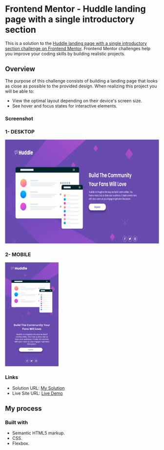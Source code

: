 <h1> Frontend Mentor - Huddle landing page with a single introductory section </h1>
This is a solution to the <a href=https://www.frontendmentor.io/challenges/huddle-landing-page-with-a-single-introductory-section-B_2Wvxgi0">Huddle landing page with a single introductory section challenge on Frontend Mentor</a>. Frontend Mentor challenges help you improve your coding skills by building realistic projects. 
<h2>Overview</h2>
The purpose of this challenge consists of building a landing page that looks as close as possible to the provided design.
When realizing this project you will be able to: 

<ul>
  <li>View the optimal layout depending on their device's screen size.</li>
  <li>See hover and focus states for interactive elements.</li>
</ul>
<h3>Screenshot</h3>
<h3>1- DESKTOP </h3>
<IMG SRC="images/screen-shot desktop.png" style="width="520" height="340">
<h3>2- MOBILE </h3>
<IMG SRC="images/screen-shot mobile.png" style="width="520" height="340">

<h3>Links</h3>
<ul>
  <li>Solution URL: <a href="https://www.frontendmentor.io/solutions/huddle-landing-page-with-a-single-introductory-section-R6F93T05Wa"> My Solution </a> </li>
  <li>Live Site URL:  <a href="https://zesty-pika-884465.netlify.app/"> Live Demo </a></li>
</ul>

<h2>My process</h2>
<h3>Built with </h3>
<ul>
  <li>Semantic HTML5 markup.</li>
  <li>CSS.</li>
  <li>Flexbox.</li>
</ul>
